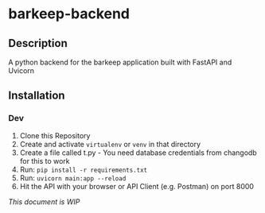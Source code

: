 # barkeep-backend

## Description

A python backend for the barkeep application built with FastAPI and Uvicorn

## Installation

### Dev

1. Clone this Repository
2. Create and activate `virtualenv` or `venv` in that directory
3. Create a file called t.py - You need database credentials from changodb for this to work
4. Run: `pip install -r requirements.txt`
5. Run: `uvicorn main:app --reload`
6. Hit the API with your browser or API Client (e.g. Postman) on port 8000

_This document is WIP_